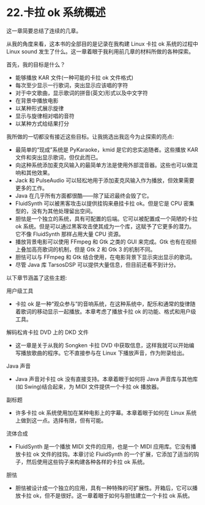 # 22.卡拉 ok 系统概述

这一章简要总结了连续的几章。

从我的角度来看，这本书的全部目的是记录在我构建 Linux 卡拉 ok 系统的过程中 Linux sound 发生了什么。这一章着眼于我利用前几章的材料所做的各种探索。

首先，我的目标是什么？

*   能够播放 KAR 文件(一种可能的卡拉 ok 文件格式)
*   每次至少显示一行歌词，突出显示应该唱的字符
*   对于中文歌曲，显示歌词的拼音(英文)形式以及中文字符
*   在背景中播放电影
*   以某种形式展示旋律
*   显示与旋律相对唱的音符
*   以某种方式给结果打分

我所做的一切都没有接近这些目标。让我挑选出我迄今为止探索的亮点:

*   最简单的“现成”系统是 PyKaraoke，kmid 是它的忠实追随者。这些播放 KAR 文件和突出显示歌词，但仅此而已。
*   向这种系统添加麦克风输入的最简单方法是使用外部混音器。这些也可以做混响和其他效果。
*   Jack 和 PulseAudio 可以轻松地用于添加麦克风输入作为播放，但效果需要更多的工作。
*   Java 在几乎所有方面都很酷——除了延迟最终会毁了它。
*   FluidSynth 可以被黑客攻击以提供挂钩来悬挂卡拉 ok。但是它是 CPU 密集型的，没有为其他处理留出空间。
*   胆怯是一个独立的系统，具有可配置的后端。它可以被配置成一个简陋的卡拉 ok 系统。但是可以通过黑客攻击使其成为一个库，这赋予了它更多的潜力。它不像 FluidSynth 那样占用大量 CPU 资源。
*   播放背景电影可以使用 FFmpeg 和 Gtk 之类的 GUI 来完成。Gtk 也有在视频上叠加高亮歌词的机制，但是 Gtk 2 和 Gtk 3 的机制不同。
*   胆怯可以与 FFmpeg 和 Gtk 结合使用，在电影背景下显示突出显示的歌词。
*   尽管 Java 库 TarsosDSP 可以提供大量信息，但目前还看不到计分。

以下章节涵盖了这些主题:

用户级工具

*   卡拉 ok 是一种“观众参与”的音响系统，在这种系统中，配乐和通常的旋律随着歌词的移动显示一起播放。本章考虑了播放卡拉 ok 的功能、格式和用户级工具。

解码松肯卡拉 DVD 上的 DKD 文件

*   这一章是关于从我的 Songken 卡拉 DVD 中获取信息，这样我就可以开始编写播放歌曲的程序。它不直接参与在 Linux 下播放声音，作为附录给出。

Java 声音

*   Java 声音对卡拉 ok 没有直接支持。本章着眼于如何将 Java 声音库与其他库(如 Swing)结合起来，为 MIDI 文件提供一个卡拉 ok 播放器。

副标题

*   许多卡拉 ok 系统使用加在某种电影上的字幕。本章着眼于如何在 Linux 系统上做到这一点。选择有限，但有可能。

流体合成

*   FluidSynth 是一个播放 MIDI 文件的应用，也是一个 MIDI 应用库。它没有播放卡拉 ok 文件的挂钩。本章讨论 FluidSynth 的一个扩展，它添加了适当的钩子，然后使用这些钩子来构建各种各样的卡拉 ok 系统。

胆怯

*   胆怯被设计成一个独立的应用，具有一种特殊的可扩展性。开箱后，它可以播放卡拉 ok，但不是很好。这一章着眼于如何与胆怯建立一个卡拉 ok 系统。